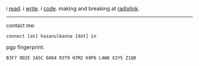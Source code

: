 i [read](https://github.com/bannawandoor27/Readings). i [write](https://read.hasanulbanna.in/). i [code](https://github.com/bannawandoor27). making and breaking at [radixlink](https://www.radixlink.com/).

----
contact me:
```
connect [at] hasanulbanna [dot] in
```
pgp fingerprint:
```
B3F7 9D2E 1A5C 6084 R3T9 H7M2 K9P6 L4W8 X2Y5 Z1Q0
```
